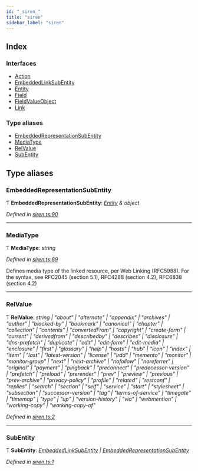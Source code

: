 ```yaml
---
id: "_siren_"
title: "siren"
sidebar_label: "siren"
---
```


## Index

### Interfaces

* [Action](../interfaces/_siren_.action.md)
* [EmbeddedLinkSubEntity](../interfaces/_siren_.embeddedlinksubentity.md)
* [Entity](../interfaces/_siren_.entity.md)
* [Field](../interfaces/_siren_.field.md)
* [FieldValueObject](../interfaces/_siren_.fieldvalueobject.md)
* [Link](../interfaces/_siren_.link.md)

### Type aliases

* [EmbeddedRepresentationSubEntity](_siren_.md#embeddedrepresentationsubentity)
* [MediaType](_siren_.md#mediatype)
* [RelValue](_siren_.md#relvalue)
* [SubEntity](_siren_.md#subentity)

## Type aliases

###  EmbeddedRepresentationSubEntity

Ƭ **EmbeddedRepresentationSubEntity**: *[Entity](../interfaces/_siren_.entity.md) & object*

*Defined in [siren.ts:90](https://github.com/comit-network/comit-js-sdk/blob/638de0e/src/siren.ts#L90)*

___

###  MediaType

Ƭ **MediaType**: *string*

*Defined in [siren.ts:89](https://github.com/comit-network/comit-js-sdk/blob/638de0e/src/siren.ts#L89)*

Defines media type of the linked resource, per Web Linking (RFC5988). For the syntax, see RFC2045 (section 5.1), RFC4288 (section 4.2), RFC6838 (section 4.2)

___

###  RelValue

Ƭ **RelValue**: *string | "about" | "alternate" | "appendix" | "archives" | "author" | "blocked-by" | "bookmark" | "canonical" | "chapter" | "collection" | "contents" | "convertedFrom" | "copyright" | "create-form" | "current" | "derivedfrom" | "describedby" | "describes" | "disclosure" | "dns-prefetch" | "duplicate" | "edit" | "edit-form" | "edit-media" | "enclosure" | "first" | "glossary" | "help" | "hosts" | "hub" | "icon" | "index" | "item" | "last" | "latest-version" | "license" | "lrdd" | "memento" | "monitor" | "monitor-group" | "next" | "next-archive" | "nofollow" | "noreferrer" | "original" | "payment" | "pingback" | "preconnect" | "predecessor-version" | "prefetch" | "preload" | "prerender" | "prev" | "preview" | "previous" | "prev-archive" | "privacy-policy" | "profile" | "related" | "restconf" | "replies" | "search" | "section" | "self" | "service" | "start" | "stylesheet" | "subsection" | "successor-version" | "tag" | "terms-of-service" | "timegate" | "timemap" | "type" | "up" | "version-history" | "via" | "webmention" | "working-copy" | "working-copy-of"*

*Defined in [siren.ts:2](https://github.com/comit-network/comit-js-sdk/blob/638de0e/src/siren.ts#L2)*

___

###  SubEntity

Ƭ **SubEntity**: *[EmbeddedLinkSubEntity](../interfaces/_siren_.embeddedlinksubentity.md) | [EmbeddedRepresentationSubEntity](_siren_.md#embeddedrepresentationsubentity)*

*Defined in [siren.ts:1](https://github.com/comit-network/comit-js-sdk/blob/638de0e/src/siren.ts#L1)*
